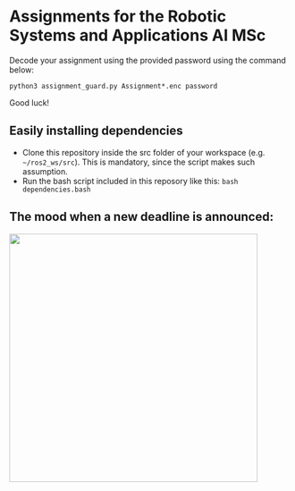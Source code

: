 # Assignments for the Robotic Systems and Applications AI MSc

Decode your assignment using the provided password using the command below:

`python3 assignment_guard.py Assignment*.enc password`

Good luck!

## Easily installing dependencies

* Clone this repository inside the src folder of your workspace (e.g. `~/ros2_ws/src`). This is mandatory, since the script makes such assumption.
* Run the bash script included in this reposory like this: `bash dependencies.bash`


## The mood when a new deadline is announced:

<img src=media/tiago_breakdance.webp width="444px"/>
